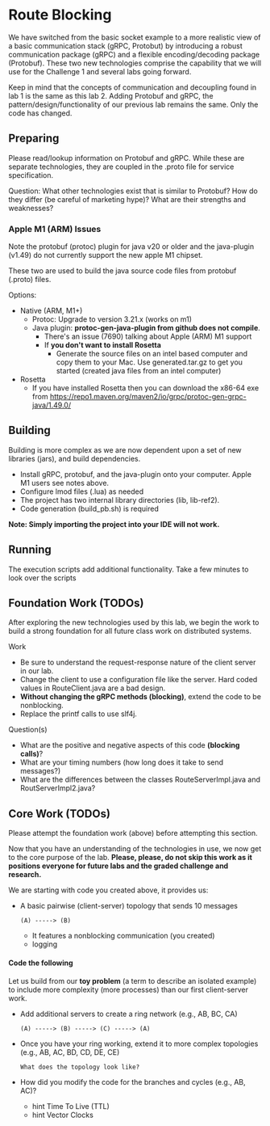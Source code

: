 # Route Blocking

We have switched from the basic socket example to a more realistic 
view of a basic communication stack (gRPC, Protobut) by introducing a
robust communication package (gRPC) and a flexible encoding/decoding
package (Protobuf). These two new technologies comprise the capability 
that we will use for the Challenge 1 and several labs going forward.

Keep in mind that the concepts of communication and decoupling found
in lab 1 is the same as this lab 2. Adding Protobuf and gRPC, the 
pattern/design/functionality of our previous lab remains the same. Only
the code has changed. 

## Preparing

Please read/lookup information on Protobuf and gRPC. While these are 
separate technologies, they are coupled in the .proto file for service
specification.

Question: What other technologies exist that is similar to Protobuf? 
How do they differ (be careful of marketing hype)? What are their 
strengths and weaknesses?

### Apple M1 (ARM) Issues

Note the protobuf (protoc) plugin for java v20 or older and the java-plugin (v1.49) 
do not currently support the new apple M1 chipset. 

These two are used to build the java source code files from protobuf (.proto) files.

Options:
  - Native (ARM, M1+) 
    - Protoc: Upgrade to version 3.21.x (works on m1)
    - Java plugin: **protoc-gen-java-plugin from github does not compile**.
        - There's an issue (7690) talking about Apple (ARM) M1 support 
        - If **you don't want to install Rosetta**
          - Generate the source files on an intel based computer and copy 
            them to your Mac. Use generated.tar.gz to get you started 
            (created java files from an intel computer)
  - Rosetta
    - If you have installed Rosetta then you can download the x86-64 exe from
      https://repo1.maven.org/maven2/io/grpc/protoc-gen-grpc-java/1.49.0/
      
## Building

Building is more complex as we are now dependent upon a set of new 
libraries (jars), and build dependencies. 

  - Install gRPC, protobuf, and the java-plugin onto your computer. 
    Apple M1 users see notes above.
  - Configure lmod files (.lua) as needed
  - The project has two internal library directories (lib, lib-ref2).
  - Code generation (build_pb.sh) is required

**Note: Simply importing the project into your IDE will not work.**

## Running

The execution scripts add additional functionality. Take a few 
minutes to look over the scripts

## Foundation Work (TODOs)

After exploring the new technologies used by this lab, we begin
the work to build a strong foundation for all future class work
on distributed systems. 
   
Work
  - Be sure to understand the request-response nature of the client
    server in our lab.
  - Change the client to use a configuration file like the server. Hard
    coded values in RouteClient.java are a bad design.
  - **Without changing the gRPC methods (blocking)**, extend the code 
    to be nonblocking.
  - Replace the printf calls to use slf4j.
    
Question(s)
  - What are the positive and negative aspects of this code **(blocking 
    calls)**?
  - What are your timing numbers (how long does it take to send messages?)
  - What are the differences between the classes RouteServerImpl.java and 
    RoutServerImpl2.java?

## Core Work (TODOs)

Please attempt the foundation work (above) before attempting this section. 

Now that you have an understanding of the technologies in use, we now get
to the core purpose of the lab. **Please, please, do not skip this work as it
positions everyone for future labs and the graded challenge and research.** 

We are starting with code you created above, it provides us:

   - A basic pairwise (client-server) topology that sends 10 messages
   
     `(A) -----> (B)`
    
      - It features a nonblocking communication (you created)
      - logging
   
#### Code the following

Let us build from our **toy problem** (a term to describe an isolated 
example) to include more complexity (more processes) than our first 
client-server work.

  - Add additional servers to create a ring network (e.g., AB, BC, CA)
  
    `(A) -----> (B) -----> (C) -----> (A)`
  
  - Once you have your ring working, extend it to more complex 
    topologies (e.g., AB, AC, BD, CD, DE, CE)
    
    `What does the topology look like?`
    
  - How did you modify the code for the branches and cycles 
    (e.g., AB, AC)? 
  
      - hint Time To Live (TTL)
      - hint Vector Clocks
  

